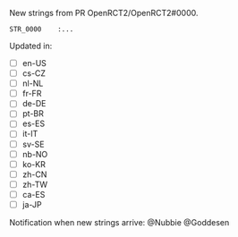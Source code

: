 New strings from PR OpenRCT2/OpenRCT2#0000.

```
STR_0000    :...
```

Updated in:
- [ ] en-US
- [ ] cs-CZ
- [ ] nl-NL
- [ ] fr-FR
- [ ] de-DE
- [ ] pt-BR
- [ ] es-ES
- [ ] it-IT
- [ ] sv-SE
- [ ] nb-NO
- [ ] ko-KR
- [ ] zh-CN
- [ ] zh-TW
- [ ] ca-ES
- [ ] ja-JP

Notification when new strings arrive:
@Nubbie @Goddesen
